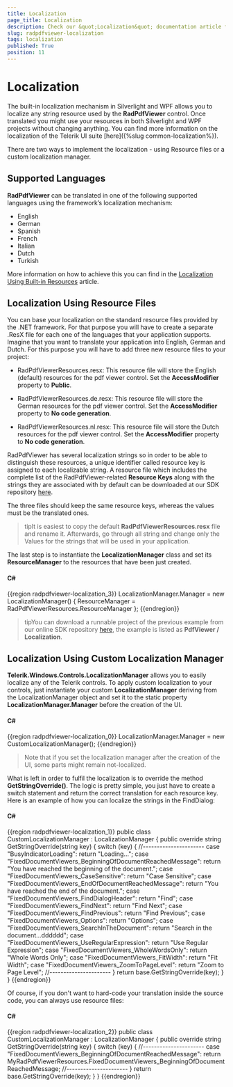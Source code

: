 ```yaml
---
title: Localization
page_title: Localization
description: Check our &quot;Localization&quot; documentation article for the RadPdfViewer WPF control.
slug: radpdfviewer-localization
tags: localization
published: True
position: 11
---
```


# Localization



The built-in localization mechanism in Silverlight and WPF allows you to localize any string resource used by the __RadPdfViewer__ control. Once translated you might use your resources in both Silverlight and WPF projects without changing anything. You can find more information on the localization of the Telerik UI suite [here]({%slug common-localization%}).

There are two ways to implement the localization - using Resource files or a custom localization manager.

## Supported Languages

__RadPdfViewer__ can be translated in one of the following supported languages using the framework’s localization mechanism:

* English
* German
* Spanish
* French
* Italian
* Dutch
* Turkish

More information on how to achieve this you can find in the [Localization Using Built-in Resources](https://docs.telerik.com/devtools/wpf/common-localization#localization-using-built-in-resources) article.

## Localization Using Resource Files

You can base your localization on the standard resource files provided by the .NET framework. For that purpose you will have to create a separate .ResX file for each one of the languages that your application supports. Imagine that you want to translate your application into English, German and Dutch. For this purpose you will have to add three new resource files to your project:
        

* RadPdfViewerResources.resx: This resource file will store the English (default) resources for the pdf viewer control. Set the __AccessModifier__ property to __Public__.
            

* RadPdfViewerResources.de.resx: This resource file will store the German resources for the pdf viewer control. Set the __AccessModifier__ property to __No code generation__.
            

* RadPdfViewerResources.nl.resx: This resource file will store the Dutch resources for the pdf viewer control. Set the __AccessModifier__ property to __No code generation__.
            

RadPdfViewer has several localization strings so in order to be able to distinguish these resources, a unique identifier called resource key is assigned to each localizable string. A resource file which includes the complete list of the RadPdfViewer-related __Resource Keys__ along with the strings they are associated with by default can be downloaded at our SDK repository [here](https://github.com/telerik/xaml-sdk).
        

The three files should keep the same resource keys, whereas the values must be the translated ones.
        

>tipIt is easiest to copy the default __RadPdfViewerResources.resx__ file and rename it. Afterwards, go through all string and change only the Values for the strings that will be used in your application.
          

The last step is to instantiate the __LocalizationManager__ class and set its __ResourceManager__ to the resources that have been just created.
        

#### __C#__

{{region radpdfviewer-localization_3}}
	LocalizationManager.Manager = new LocalizationManager()
	{
	    ResourceManager = RadPdfViewerResources.ResourceManager
	};
{{endregion}}



>tipYou can download a runnable project of the previous example from our online SDK repository [here](https://github.com/telerik/xaml-sdk), the example is listed as __PdfViewer / Localization__.
          

## Localization Using Custom Localization Manager

__Telerik.Windows.Controls.LocalizationManager__ allows you to easily localize any of the Telerik controls. To apply custom localization to your controls, just instantiate your custom __LocalizationManager__ deriving from the LocalizationManager object and set it to the static property __LocalizationManager.Manager__ before the creation of the UI.
        

#### __C#__

{{region radpdfviewer-localization_0}}
	            LocalizationManager.Manager = new CustomLocalizationManager();
{{endregion}}



>Note that if you set the localization manager after the creation of the UI, some parts might remain not-localized.

What is left in order to fulfil the localization is to override the method __GetStringOverride()__. The logic is pretty simple, you just have to create a switch statement and return the correct translation for each resource key. Here is an example of how you can localize the strings in the FindDialog:
        

#### __C#__

{{region radpdfviewer-localization_1}}
	    public class CustomLocalizationManager : LocalizationManager
	    {
	        public override string GetStringOverride(string key)
	        {
	            switch (key)
	            {
	                //----------------------
		            case "BusyIndicatorLoading":
	                    return "Loading...";
	                case "FixedDocumentViewers_BeginningOfDocumentReachedMessage":
	                    return "You have reached the beginning of the document.";
	                case "FixedDocumentViewers_CaseSensitive":
	                    return "Case Sensitive";
	                case "FixedDocumentViewers_EndOfDocumentReachedMessage":
	                    return "You have reached the end of the document.";
	                case "FixedDocumentViewers_FindDialogHeader":
	                    return "Find";
	                case "FixedDocumentViewers_FindNext":
	                    return "Find Next";
	                case "FixedDocumentViewers_FindPrevious":
	                    return "Find Previous";
	                case "FixedDocumentViewers_Options":
	                    return "Options";
	                case "FixedDocumentViewers_SearchInTheDocument":
	                    return "Search in the document...dddddd";
	                case "FixedDocumentViewers_UseRegularExpression":
	                    return "Use Regular Expression";
	                case "FixedDocumentViewers_WholeWordsOnly":
	                    return "Whole Words Only";
	                case "FixedDocumentViewers_FitWidth":
	                    return "Fit Width";
	                case "FixedDocumentViewers_ZoomToPageLevel":
	                    return "Zoom to Page Level";
	                //----------------------
	            }
	            return base.GetStringOverride(key);
	        }
	    }
{{endregion}}



Of course, if you don't want to hard-code your translation inside the source code, you can always use resource files:
        

#### __C#__

{{region radpdfviewer-localization_2}}
	    public class CustomLocalizationManager : LocalizationManager
	    {
	        public override string GetStringOverride(string key)
	        {
	            switch (key)
	            {
	                //----------------------
	                case "FixedDocumentViewers_BeginningOfDocumentReachedMessage":
	                    return MyRadPdfViewerResources.FixedDocumentViewers_BeginningOfDocumentReachedMessage;
	                //----------------------
	            }
	            return base.GetStringOverride(key);
	        }
	    }
{{endregion}}
